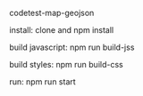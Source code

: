 codetest-map-geojson

install: clone and npm install

build javascript: npm run build-jss

build styles: npm run build-css

run: npm run start
